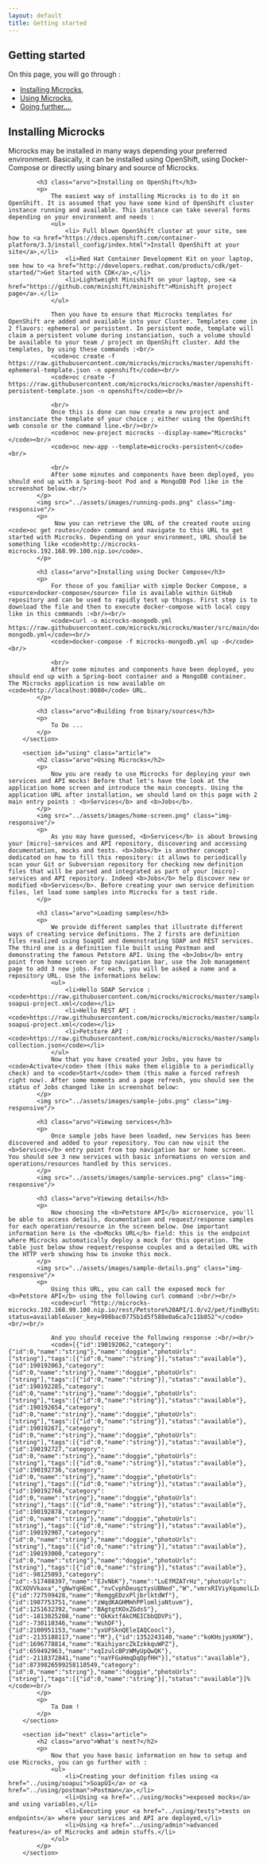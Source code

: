 ```yaml
---
layout: default
title: Getting started
---
```


<div class="content">
	<div class="jumbotron clearfix">
		<div class="container">
       <h2 class="page-title arvo">Getting started</h2>
    </div>
	</div>
  <div class="container">
		On this page, you will go through :
		<ul>
			<li><a href="#installation">Installing Microcks</a>,</li>
			<li><a href="#using">Using Microcks</a>,</li>
			<li><a href="#next">Going further...</a>,</li>
		</ul>
		<section id="installation" class="article">
			<h2 class="arvo">Installing Microcks</h2>
			<p>
				Microcks may be installed in many ways depending your preferred environment. Basically, it can be installed using OpenShift, using Docker-Compose or directly using binary and source of Microcks.
			</p>

			<h3 class="arvo">Installing on OpenShift</h3>
			<p>
				The easiest way of installing Microcks is to do it on OpenShift. It is assumed that you have some kind of OpenShift cluster instance running and available. This instance can take several forms depending on your environment and needs :
				<ul>
					<li> Full blown OpenShift cluster at your site, see how to <a href="https://docs.openshift.com/container-platform/3.3/install_config/index.html">Install OpenShift at your site</a>,</li>
					<li>Red Hat Container Development Kit on your laptop, see how to <a href="http://developers.redhat.com/products/cdk/get-started/">Get Started with CDK</a>,</li>
					<li>Lightweight Minishift on your laptop, see <a href="https://github.com/minishift/minishift">Minishift project page</a>.</li>
				</ul>

				Then you have to ensure that Microcks templates for OpenShift are added and available into your Cluster. Templates come in 2 flavors: ephemeral or persistent. In persistent mode, template will claim a persistent volume during instanciation, such a volume should be available to your team / project on OpenShift cluster. Add the templates, by using these commands :<br/>
				<code>oc create -f https://raw.githubusercontent.com/microcks/microcks/master/openshift-ephemeral-template.json -n openshift</code><br/>
				<code>oc create -f https://raw.githubusercontent.com/microcks/microcks/master/openshift-persistent-template.json -n openshift</code><br/>

				<br/>
				Once this is done can now create a new project and instanciate the template of your choice ; either using the OpenShift web console or the command line.<br/><br/>
				<code>oc new-project microcks --display-name="Microcks"</code><br/>
				<code>oc new-app --template=microcks-persistent</code><br/>

				<br/>
				After some minutes and components have been deployed, you should end up with a Spring-boot Pod and a MongoDB Pod like in the screenshot below.<br/>
			</p>
			<img src="../assets/images/running-pods.png" class="img-responsive"/>
			<p>
				 Now you can retrieve the URL of the created route using <code>oc get routes</code> command and navigate to this URL to get started with Microcks. Depending on your environment, URL should be something like <code>http://microcks-microcks.192.168.99.100.nip.io</code>.
			</p>

			<h3 class="arvo">Installing using Docker Compose</h3>
			<p>
				For those of you familiar with simple Docker Compose, a <source>docker-compose</source> file is available within GitHub repository and can be used to rapidly test up things. First step is to download the file and then to execute docker-compose with local copy like in this commands :<br/><br/>
				<code>curl -o microcks-mongodb.yml https://raw.githubusercontent.com/microcks/microcks/master/src/main/docker/microcks-mongodb.yml</code><br/>
				<code>docker-compose -f microcks-mongodb.yml up -d</code><br/>

				<br/>
				After some minutes and components have been deployed, you should end up with a Spring-boot container and a MongoDB container. The Microcks application is now available on <code>http://localhost:8080</code> URL.
			</p>

			<h3 class="arvo">Building from binary/sources</h3>
			<p>
				To Do ...
			</p>
		</section>

		<section id="using" class="article">
			<h2 class="arvo">Using Microcks</h2>
			<p>
				Now you are ready to use Microcks for deploying your own services and API mocks! Before that let's have the look at the application home screen and introduce the main concepts. Using the application URL after installation, we should land on this page with 2 main entry points : <b>Services</b> and <b>Jobs</b>.
			</p>
			<img src="../assets/images/home-screen.png" class="img-responsive"/>
			<p>
				As you may have guessed, <b>Services</b> is about browsing your [micro]-services and API repository, discovering and accessing documentation, mocks and tests. <b>Jobs</b> is another concept dedicated on how to fill this repository: it allows to periodically scan your Git or Subversion repository for checking new definition files that will be parsed and integrated as part of your [micro]-services and API repository. Indeed <b>Jobs</b> help discover new or modified <b>Services</b>. Before creating your own service definition files, let load some samples into Microcks for a test ride.
			</p>

			<h3 class="arvo">Loading samples</h3>
			<p>
				We provide different samples that illustrate different ways of creating service definitions. The 2 firsts are definition files realized using SoapUI and demonstrating SOAP and REST services. The third one is a definition file built using Postman and demonstrating the famous Petstore API. Using the <b>Jobs</b> entry point from home screen or top navigation bar, use the Job management page to add 3 new jobs. For each, you will be asked a name and a repository URL. Use the informations below:
				<ul>
					<li>Hello SOAP Service : <code>https://raw.githubusercontent.com/microcks/microcks/master/samples/HelloService-soapui-project.xml</code></li>
					<li>Hello REST API : <code>https://raw.githubusercontent.com/microcks/microcks/master/samples/HelloAPI-soapui-project.xml</code></li>
					<li>Petstore API : <code>https://raw.githubusercontent.com/microcks/microcks/master/samples/PetstoreAPI-collection.json</code></li>
				</ul>
				Now that you have created your Jobs, you have to <code>Activate</code> them (this make them eligible to a periodically check) and to <code>Start</code> them (this make a forced refresh right now). After some moments and a page refresh, you should see the status of Jobs changed like in screenshot below:
			</p>
			<img src="../assets/images/sample-jobs.png" class="img-responsive"/>

			<h3 class="arvo">Viewing services</h3>
			<p>
				Once sample jobs have been loaded, new Services has been discovered and added to your repository. You can now visit the <b>Services</b> entry point from top navigation bar or home screen. You should see 3 new services with basic informations on version and operations/resources handled by this services.
			</p>
			<img src="../assets/images/sample-services.png" class="img-responsive"/>

			<h3 class="arvo">Viewing details</h3>
			<p>
				Now choosing the <b>Petstore API</b> microservice, you'll be able to access details, documentation and request/response samples for each operation/resource in the screen below. One important information here is the <b>Mocks URL</b> field: this is the endpoint where Microcks automatically deploy a mock for this operation. The table just below show request/response couples and a detailed URL with the HTTP verb showing how to invoke this mock.
			</p>
			<img src="../assets/images/sample-details.png" class="img-responsive"/>
			<p>
				Using this URL, you can call the exposed mock for <b>Petstore API</b> using the following curl command :<br/><br/>
				<code>curl "http://microcks-microcks.192.168.99.100.nip.io/rest/Petstore%20API/1.0/v2/pet/findByStatus?status=available&user_key=998bac0775b1d5f588e0a6ca7c11b852"</code><br/><br/>

				And you should receive the following response :<br/><br/>
				<code>[{"id":190192062,"category":{"id":0,"name":"string"},"name":"doggie","photoUrls":["string"],"tags":[{"id":0,"name":"string"}],"status":"available"},{"id":190192063,"category":{"id":0,"name":"string"},"name":"doggie","photoUrls":["string"],"tags":[{"id":0,"name":"string"}],"status":"available"},{"id":190192285,"category":{"id":0,"name":"string"},"name":"doggie","photoUrls":["string"],"tags":[{"id":0,"name":"string"}],"status":"available"},{"id":190192654,"category":{"id":0,"name":"string"},"name":"doggie","photoUrls":["string"],"tags":[{"id":0,"name":"string"}],"status":"available"},{"id":190192671,"category":{"id":0,"name":"string"},"name":"doggie","photoUrls":["string"],"tags":[{"id":0,"name":"string"}],"status":"available"},{"id":190192727,"category":{"id":0,"name":"string"},"name":"doggie","photoUrls":["string"],"tags":[{"id":0,"name":"string"}],"status":"available"},{"id":190192736,"category":{"id":0,"name":"string"},"name":"doggie","photoUrls":["string"],"tags":[{"id":0,"name":"string"}],"status":"available"},{"id":190192768,"category":{"id":0,"name":"string"},"name":"doggie","photoUrls":["string"],"tags":[{"id":0,"name":"string"}],"status":"available"},{"id":190192878,"category":{"id":0,"name":"string"},"name":"doggie","photoUrls":["string"],"tags":[{"id":0,"name":"string"}],"status":"available"},{"id":190192907,"category":{"id":0,"name":"string"},"name":"doggie","photoUrls":["string"],"tags":[{"id":0,"name":"string"}],"status":"available"},{"id":190193000,"category":{"id":0,"name":"string"},"name":"doggie","photoUrls":["string"],"tags":[{"id":0,"name":"string"}],"status":"available"},{"id":-98125093,"category":{"id":-517488397,"name":"EJvNbK"},"name":"LuEfMZATrHz","photoUrls":["XCXOVVkaxa","gNwYqHEmC","nvCvphDeuqztysUBNed","W","vmrxRIViyXqumolLIeoB","JRqHVxk","tCUGbegVHoXajm","UiHppQn"],"tags":[{"id":727599428,"name":"RemggEDzxPljbrlktdWf"},{"id":1987753751,"name":"zWqdKAGHMmhPPlomljaNtuvm"},{"id":1251632392,"name":"BAgtgtKOxZGdsS"},{"id":-1813025208,"name":"OkKxtfAkCMEICbbQDVPi"},{"id":-730110346,"name":"WshDF"},{"id":2100951153,"name":"yxUFSknQEleIAQCoocl"},{"id":-2135188117,"name":"M"},{"id":1352243140,"name":"koKHsjysHXW"},{"id":1696778814,"name":"KaihiyarcZkIzkkquWPZ"},{"id":659492963,"name":"xqIzulcBPzWMyUpQwQK"},{"id":-2118372841,"name":"naYFGuHmqDqOpfHH"}],"status":"available"},{"id":8739826599258110549,"category":{"id":0,"name":"string"},"name":"doggie","photoUrls":["string"],"tags":[{"id":0,"name":"string"}],"status":"available"}]%</code><br/>
			</p>
			<p>
				Ta Dam !
			</p>
		</section>

		<section id="next" class="article">
			<h2 class="arvo">What's next?</h2>
			<p>
				Now that you have basic information on how to setup and use Microcks, you can go further with :
				<ul>
					<li>Creating your definition files using <a href="../using/soapui">SoapUI</a> or <a href="../using/postman">Postman</a>,</li>
					<li>Using <a href="../using/mocks">exposed mocks</a> and using variables,</li>
					<li>Executing your <a href="../using/tests">tests on endpoints</a> where your services and API are deployed,</li>
					<li>Using <a href="../using/admin">advanced features</a> of Microcks and admin stuffs.</li>
				</ul>
			</p>
		</section>
  </div>
</div>
